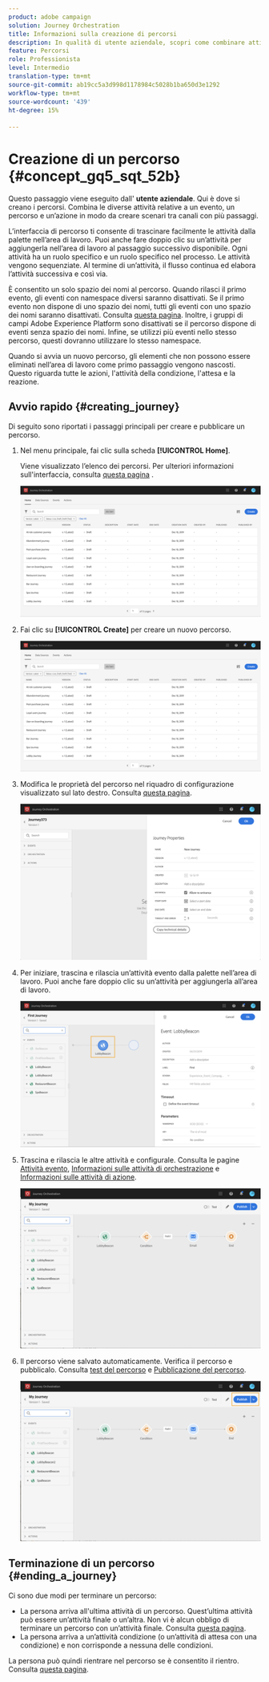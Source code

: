 ```yaml
---
product: adobe campaign
solution: Journey Orchestration
title: Informazioni sulla creazione di percorsi
description: In qualità di utente aziendale, scopri come combinare attività di evento, orchestrazione e azione per creare un percorso.
feature: Percorsi
role: Professionista
level: Intermedio
translation-type: tm+mt
source-git-commit: ab19cc5a3d998d1178984c5028b1ba650d3e1292
workflow-type: tm+mt
source-wordcount: '439'
ht-degree: 15%

---
```



# Creazione di un percorso {#concept_gq5_sqt_52b}

Questo passaggio viene eseguito dall&#39; **utente aziendale**. Qui è dove si creano i percorsi. Combina le diverse attività relative a un evento, un percorso e un’azione in modo da creare scenari tra canali con più passaggi.

L’interfaccia di percorso ti consente di trascinare facilmente le attività dalla palette nell’area di lavoro. Puoi anche fare doppio clic su un’attività per aggiungerla nell’area di lavoro al passaggio successivo disponibile. Ogni attività ha un ruolo specifico e un ruolo specifico nel processo. Le attività vengono sequenziate. Al termine di un’attività, il flusso continua ed elabora l’attività successiva e così via.

È consentito un solo spazio dei nomi al percorso. Quando rilasci il primo evento, gli eventi con namespace diversi saranno disattivati. Se il primo evento non dispone di uno spazio dei nomi, tutti gli eventi con uno spazio dei nomi saranno disattivati. Consulta [questa pagina](../event/selecting-the-namespace.md). Inoltre, i gruppi di campi Adobe Experience Platform sono disattivati se il percorso dispone di eventi senza spazio dei nomi. Infine, se utilizzi più eventi nello stesso percorso, questi dovranno utilizzare lo stesso namespace.

Quando si avvia un nuovo percorso, gli elementi che non possono essere eliminati nell’area di lavoro come primo passaggio vengono nascosti. Questo riguarda tutte le azioni, l&#39;attività della condizione, l&#39;attesa e la reazione.

## Avvio rapido {#creating_journey}

Di seguito sono riportati i passaggi principali per creare e pubblicare un percorso.

1. Nel menu principale, fai clic sulla scheda **[!UICONTROL Home]**.

   Viene visualizzato l’elenco dei percorsi. Per ulteriori informazioni sull&#39;interfaccia, consulta [questa pagina](../building-journeys/using-the-journey-designer.md) .

   ![](../assets/journey30.png)

1. Fai clic su **[!UICONTROL Create]** per creare un nuovo percorso.

   ![](../assets/journey31.png)

1. Modifica le proprietà del percorso nel riquadro di configurazione visualizzato sul lato destro. Consulta [questa pagina](../building-journeys/changing-properties.md).

   ![](../assets/journey32.png)

1. Per iniziare, trascina e rilascia un’attività evento dalla palette nell’area di lavoro. Puoi anche fare doppio clic su un’attività per aggiungerla all’area di lavoro.

   ![](../assets/journey33.png)

1. Trascina e rilascia le altre attività e configurale. Consulta le pagine [Attività evento](../building-journeys/event-activities.md), [Informazioni sulle attività di orchestrazione](../building-journeys/about-orchestration-activities.md) e [Informazioni sulle attività di azione](../building-journeys/about-action-activities.md).

   ![](../assets/journey34.png)

1. Il percorso viene salvato automaticamente. Verifica il percorso e pubblicalo. Consulta [test del percorso](../building-journeys/testing-the-journey.md) e [Pubblicazione del percorso](../building-journeys/publishing-the-journey.md).

   ![](../assets/journey36.png)

## Terminazione di un percorso {#ending_a_journey}

Ci sono due modi per terminare un percorso:

* La persona arriva all&#39;ultima attività di un percorso. Quest’ultima attività può essere un’attività finale o un’altra. Non vi è alcun obbligo di terminare un percorso con un’attività finale. Consulta [questa pagina](../building-journeys/end-activity.md).
* La persona arriva a un’attività condizione (o un’attività di attesa con una condizione) e non corrisponde a nessuna delle condizioni.

La persona può quindi rientrare nel percorso se è consentito il rientro. Consulta [questa pagina](../building-journeys/changing-properties.md).
